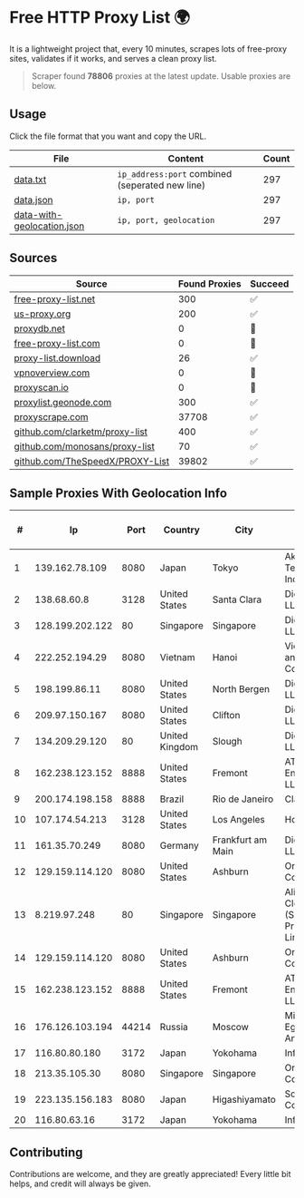 
# Free HTTP Proxy List 🌍

It is a lightweight project that, every 10 minutes, scrapes lots of free-proxy sites, validates if it works, and serves a clean proxy list.


> Scraper found **78806** proxies at the latest update. Usable proxies are below.

## Usage

Click the file format that you want and copy the URL.


|File|Content|Count|
|----|-------|-----|
|[data.txt](https://raw.githubusercontent.com/themiralay/Proxy-List-World/master/data.txt)|`ip_address:port` combined (seperated new line)|297|
|[data.json](https://raw.githubusercontent.com/themiralay/Proxy-List-World/master/data.json)|`ip, port`|297|
|[data-with-geolocation.json](https://raw.githubusercontent.com/themiralay/Proxy-List-World/master/data-with-geolocation.json)|`ip, port, geolocation`|297|

## Sources

|Source|Found Proxies|Succeed|
|------|-------------|-------|
|[free-proxy-list.net](https://free-proxy-list.net)|300|✅|
|[us-proxy.org](https://www.us-proxy.org)|200|✅|
|[proxydb.net](http://proxydb.net)|0|🚫|
|[free-proxy-list.com](https://free-proxy-list.com/?page=&port=&type%5B%5D=http&type%5B%5D=https&up_time=0&search=Search)|0|🚫|
|[proxy-list.download](https://www.proxy-list.download/HTTP)|26|✅|
|[vpnoverview.com](https://vpnoverview.com/privacy/anonymous-browsing/free-proxy-servers)|0|🚫|
|[proxyscan.io](https://www.proxyscan.io)|0|🚫|
|[proxylist.geonode.com](https://proxylist.geonode.com/api/proxy-list?limit=300&page=1&sort_by=lastChecked&sort_type=desc&protocols=http,https)|300|✅|
|[proxyscrape.com](https://api.proxyscrape.com/v2/?request=displayproxies&protocol=http&timeout=10000&country=all&ssl=all&anonymity=all)|37708|✅|
|[github.com/clarketm/proxy-list](https://raw.githubusercontent.com/clarketm/proxy-list/master/proxy-list-raw.txt)|400|✅|
|[github.com/monosans/proxy-list](https://raw.githubusercontent.com/monosans/proxy-list/main/proxies/http.txt)|70|✅|
|[github.com/TheSpeedX/PROXY-List](https://raw.githubusercontent.com/TheSpeedX/PROXY-List/master/http.txt)|39802|✅|


## Sample Proxies With Geolocation Info

|#|Ip|Port|Country|City|Internet Service Provider|
|-|--|----|-------|----|-------------------------|
|1|139.162.78.109|8080|Japan|Tokyo|Akamai Technologies, Inc.|
|2|138.68.60.8|3128|United States|Santa Clara|DigitalOcean, LLC|
|3|128.199.202.122|80|Singapore|Singapore|DigitalOcean, LLC|
|4|222.252.194.29|8080|Vietnam|Hanoi|VietNam Post and Telecom Corporation|
|5|198.199.86.11|8080|United States|North Bergen|DigitalOcean, LLC|
|6|209.97.150.167|8080|United States|Clifton|DigitalOcean, LLC|
|7|134.209.29.120|80|United Kingdom|Slough|DigitalOcean, LLC|
|8|162.238.123.152|8888|United States|Fremont|AT&T Enterprises, LLC|
|9|200.174.198.158|8888|Brazil|Rio de Janeiro|Claro S.A.|
|10|107.174.54.213|3128|United States|Los Angeles|HostPapa|
|11|161.35.70.249|8080|Germany|Frankfurt am Main|DigitalOcean, LLC|
|12|129.159.114.120|8080|United States|Ashburn|Oracle Corporation|
|13|8.219.97.248|80|Singapore|Singapore|Alibaba Cloud (Singapore) Private Limited|
|14|129.159.114.120|8080|United States|Ashburn|Oracle Corporation|
|15|162.238.123.152|8888|United States|Fremont|AT&T Enterprises, LLC|
|16|176.126.103.194|44214|Russia|Moscow|Miglovets Egor Andreevich|
|17|116.80.80.180|3172|Japan|Yokohama|InfoSphere|
|18|213.35.105.30|8080|Singapore|Singapore|Oracle Corporation|
|19|223.135.156.183|8080|Japan|Higashiyamato|So-net Corporation|
|20|116.80.63.16|3172|Japan|Yokohama|InfoSphere|



## Contributing

Contributions are welcome, and they are greatly appreciated! Every
little bit helps, and credit will always be given.

